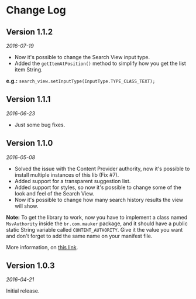 Change Log
==========

## Version 1.1.2

_2016-07-19_

* Now it's possible to change the Search View input type.
* Added the `getItemAtPosition()` method to simplify how you get the list item String.

**e.g.:** `search_view.setInputType(InputType.TYPE_CLASS_TEXT);`

## Version 1.1.1

_2016-06-23_

* Just some bug fixes.

## Version 1.1.0

_2016-05-08_

* Solved the issue with the Content Provider authority, now it's possible to install multiple instances of this lib (Fix #7).
* Added support for a transparent suggestion list.
* Added support for styles, so now it's possible to change some of the look and feel of the Search View.
* Now it's possible to change how many search history results the view will show.

**Note:** To get the library to work, now you have to implement a class 
named `MsvAuthority` inside the `br.com.mauker` package, and it should 
have a public static String variable called `CONTENT_AUTHORITY`. 
Give it the value you want and don't forget to add the same name on your
manifest file.

More information, on [this link](http://stackoverflow.com/a/14592121/4070469).

## Version 1.0.3

_2016-04-21_

Initial release.
